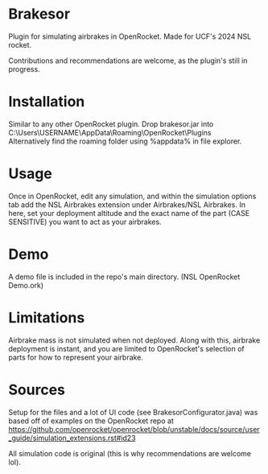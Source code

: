 # Brakesor
Plugin for simulating airbrakes in OpenRocket.
Made for UCF's 2024 NSL rocket.

Contributions and recommendations are welcome, as the plugin's still in progress.

# Installation
Similar to any other OpenRocket plugin.
Drop brakesor.jar into C:\Users\USERNAME\AppData\Roaming\OpenRocket\Plugins\
Alternatively find the roaming folder using %appdata% in file explorer.

# Usage
Once in OpenRocket, edit any simulation, and within the simulation options tab
add the NSL Airbrakes extension under Airbrakes/NSL Airbrakes. In here, 
set your deployment altitude and the exact name of the part (CASE SENSITIVE)
you want to act as your airbrakes.

# Demo
A demo file is included in the repo's main directory. (NSL OpenRocket Demo.ork)

# Limitations
Airbrake mass is not simulated when not deployed. Along with this, airbrake deployment
is instant, and you are limited to OpenRocket's selection of parts for how to represent
your airbrake.

# Sources
Setup for the files and a lot of UI code (see BrakesorConfigurator.java) was based off of examples on the OpenRocket repo at
https://github.com/openrocket/openrocket/blob/unstable/docs/source/user_guide/simulation_extensions.rst#id23

All simulation code is original (this is why recommendations are welcome lol).
